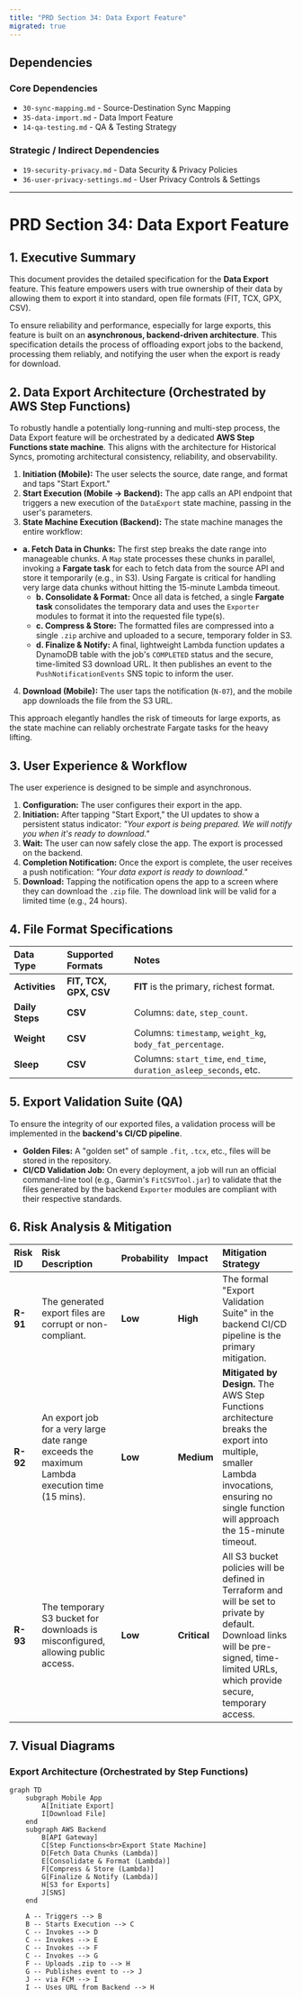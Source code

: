 ```yaml
---
title: "PRD Section 34: Data Export Feature"
migrated: true
---
```

## Dependencies

### Core Dependencies
- `30-sync-mapping.md` - Source-Destination Sync Mapping
- `35-data-import.md` - Data Import Feature
- `14-qa-testing.md` - QA & Testing Strategy

### Strategic / Indirect Dependencies
- `19-security-privacy.md` - Data Security & Privacy Policies
- `36-user-privacy-settings.md` - User Privacy Controls & Settings

---

# PRD Section 34: Data Export Feature

## 1. Executive Summary

This document provides the detailed specification for the **Data Export** feature. This feature empowers users with true ownership of their data by allowing them to export it into standard, open file formats (FIT, TCX, GPX, CSV).

To ensure reliability and performance, especially for large exports, this feature is built on an **asynchronous, backend-driven architecture**. This specification details the process of offloading export jobs to the backend, processing them reliably, and notifying the user when the export is ready for download.

## 2. Data Export Architecture (Orchestrated by AWS Step Functions)

To robustly handle a potentially long-running and multi-step process, the Data Export feature will be orchestrated by a dedicated **AWS Step Functions state machine**. This aligns with the architecture for Historical Syncs, promoting architectural consistency, reliability, and observability.

1.  **Initiation (Mobile):** The user selects the source, date range, and format and taps "Start Export."
2.  **Start Execution (Mobile -> Backend):** The app calls an API endpoint that triggers a new execution of the `DataExport` state machine, passing in the user's parameters.
3.  **State Machine Execution (Backend):** The state machine manages the entire workflow:
*   **a. Fetch Data in Chunks:** The first step breaks the date range into manageable chunks. A `Map` state processes these chunks in parallel, invoking a **Fargate task** for each to fetch data from the source API and store it temporarily (e.g., in S3). Using Fargate is critical for handling very large data chunks without hitting the 15-minute Lambda timeout.
    *   **b. Consolidate & Format:** Once all data is fetched, a single **Fargate task** consolidates the temporary data and uses the `Exporter` modules to format it into the requested file type(s).
    *   **c. Compress & Store:** The formatted files are compressed into a single `.zip` archive and uploaded to a secure, temporary folder in S3.
    *   **d. Finalize & Notify:** A final, lightweight Lambda function updates a DynamoDB table with the job's `COMPLETED` status and the secure, time-limited S3 download URL. It then publishes an event to the `PushNotificationEvents` SNS topic to inform the user.
4.  **Download (Mobile):** The user taps the notification (`N-07`), and the mobile app downloads the file from the S3 URL.

This approach elegantly handles the risk of timeouts for large exports, as the state machine can reliably orchestrate Fargate tasks for the heavy lifting.

## 3. User Experience & Workflow

The user experience is designed to be simple and asynchronous.

1.  **Configuration:** The user configures their export in the app.
2.  **Initiation:** After tapping "Start Export," the UI updates to show a persistent status indicator: *"Your export is being prepared. We will notify you when it's ready to download."*
3.  **Wait:** The user can now safely close the app. The export is processed on the backend.
4.  **Completion Notification:** Once the export is complete, the user receives a push notification: *"Your data export is ready to download."*
5.  **Download:** Tapping the notification opens the app to a screen where they can download the `.zip` file. The download link will be valid for a limited time (e.g., 24 hours).

## 4. File Format Specifications

| Data Type | Supported Formats | Notes |
| :--- | :--- | :--- |
| **Activities** | **FIT, TCX, GPX, CSV**| **FIT** is the primary, richest format. |
| **Daily Steps**| **CSV** | Columns: `date`, `step_count`. |
| **Weight** | **CSV** | Columns: `timestamp`, `weight_kg`, `body_fat_percentage`. |
| **Sleep** | **CSV** | Columns: `start_time`, `end_time`, `duration_asleep_seconds`, etc. |

## 5. Export Validation Suite (QA)

To ensure the integrity of our exported files, a validation process will be implemented in the **backend's CI/CD pipeline**.

*   **Golden Files:** A "golden set" of sample `.fit`, `.tcx`, etc., files will be stored in the repository.
*   **CI/CD Validation Job:** On every deployment, a job will run an official command-line tool (e.g., Garmin's `FitCSVTool.jar`) to validate that the files generated by the backend `Exporter` modules are compliant with their respective standards.

## 6. Risk Analysis & Mitigation

| Risk ID | Risk Description | Probability | Impact | Mitigation Strategy |
| :--- | :--- | :--- | :--- | :--- |
| **R-91** | The generated export files are corrupt or non-compliant. | **Low** | **High** | The formal "Export Validation Suite" in the backend CI/CD pipeline is the primary mitigation. |
| **R-92** | An export job for a very large date range exceeds the maximum Lambda execution time (15 mins). | **Low** | **Medium** | **Mitigated by Design.** The AWS Step Functions architecture breaks the export into multiple, smaller Lambda invocations, ensuring no single function will approach the 15-minute timeout. |
| **R-93** | The temporary S3 bucket for downloads is misconfigured, allowing public access. | **Low** | **Critical**| All S3 bucket policies will be defined in Terraform and will be set to private by default. Download links will be pre-signed, time-limited URLs, which provide secure, temporary access. |

## 7. Visual Diagrams

### Export Architecture (Orchestrated by Step Functions)
```mermaid
graph TD
    subgraph Mobile App
        A[Initiate Export]
        I[Download File]
    end
    subgraph AWS Backend
        B[API Gateway]
        C[Step Functions<br>Export State Machine]
        D[Fetch Data Chunks (Lambda)]
        E[Consolidate & Format (Lambda)]
        F[Compress & Store (Lambda)]
        G[Finalize & Notify (Lambda)]
        H[S3 for Exports]
        J[SNS]
    end

    A -- Triggers --> B
    B -- Starts Execution --> C
    C -- Invokes --> D
    C -- Invokes --> E
    C -- Invokes --> F
    C -- Invokes --> G
    F -- Uploads .zip to --> H
    G -- Publishes event to --> J
    J -- via FCM --> I
    I -- Uses URL from Backend --> H
```
